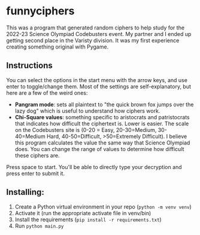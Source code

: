 # funnyciphers

This was a program that generated random ciphers to help study for the 2022-23 Science Olympiad Codebusters event. My partner and I ended up getting second place in the Varisty division. It was my first experience creating something original with Pygame.

## Instructions
You can select the options in the start menu with the arrow keys, and use enter to toggle/change them. Most of the settings are self-explanatory, but here are a few of the weird ones:

- **Pangram mode**: sets all plaintext to "the quick brown fox jumps over the lazy dog" which is useful to understand how ciphers work. 
- **Chi-Square values**: something specific to aristocrats and patristocrats that indicates how difficult the ciphertext is. Lower is easier. The scale on the Codebusters site is (0-20 = Easy, 20-30=Medium, 30-40=Medium Hard, 40-50=Difficult, >50=Extremely Difficult). I believe this program calculates the value the same way that Science Olympiad does. You can change the range of values to determine how difficult these ciphers are.

Press space to start. You'll be able to directly type your decryption and press enter to submit it.

## Installing:
1. Create a Python virtual environment in your repo (`python -m venv venv`)
2. Activate it (run the appropriate activate file in venv/bin)
3. Install the requirements (`pip install -r requirements.txt`)
4. Run `python main.py`